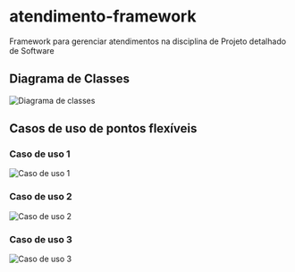 # atendimento-framework
Framework para gerenciar atendimentos na disciplina de Projeto detalhado de Software

## Diagrama de Classes
![Diagrama de classes](https://user-images.githubusercontent.com/30722229/59472634-7df24e80-8e15-11e9-8cef-27149c9131f0.png)

## Casos de uso de pontos flexíveis
### Caso de uso 1
![Caso de uso 1](https://user-images.githubusercontent.com/30722229/59472777-07098580-8e16-11e9-8e12-3e35da7ab475.png)

### Caso de uso 2
![Caso de uso 2](https://user-images.githubusercontent.com/30722229/59472805-23a5bd80-8e16-11e9-8c37-1f2d26be8b34.png)

### Caso de uso 3
![Caso de uso 3](https://user-images.githubusercontent.com/30722229/59472839-41732280-8e16-11e9-9bbe-38f87b7d326f.png)
